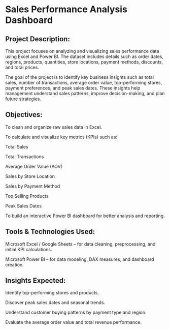 # Sales Performance Analysis Dashboard

## Project Description:

This project focuses on analyzing and visualizing sales performance data using Excel and Power BI. The dataset includes details such as order dates, regions, products, quantities, store locations, payment methods, discounts, and total prices.

The goal of the project is to identify key business insights such as total sales, number of transactions, average order value, top-performing stores, payment preferences, and peak sales dates. These insights help management understand sales patterns, improve decision-making, and plan future strategies.

## Objectives:

To clean and organize raw sales data in Excel.

To calculate and visualize key metrics (KPIs) such as:

Total Sales

Total Transactions

Average Order Value (AOV)

Sales by Store Location

Sales by Payment Method

Top Selling Products

Peak Sales Dates

To build an interactive Power BI dashboard for better analysis and reporting.

## Tools & Technologies Used:

Microsoft Excel / Google Sheets – for data cleaning, preprocessing, and initial KPI calculations.

Microsoft Power BI – for data modeling, DAX measures, and dashboard creation.

## Insights Expected:

Identify top-performing stores and products.

Discover peak sales dates and seasonal trends.

Understand customer buying patterns by payment type and region.

Evaluate the average order value and total revenue performance.
